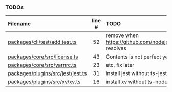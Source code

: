 ### TODOs

| Filename                                                                   | line # | TODO                                                             |
| :------------------------------------------------------------------------- | :----: | :--------------------------------------------------------------- |
| [packages/cli/test/add.test.ts](packages/cli/test/add.test.ts#L52)         |   52   | remove when https://github.com/nodejs/node/issues/47614 resolves |
| [packages/core/src/license.ts](packages/core/src/license.ts#L43)           |   43   | Contents is not perfect yet, e.g.:                               |
| [packages/core/src/yarnrc.ts](packages/core/src/yarnrc.ts#L23)             |   23   | etc, fix later                                                   |
| [packages/plugins/src/jest/jest.ts](packages/plugins/src/jest/jest.ts#L31) |   31   | install jest without ts-jest                                     |
| [packages/plugins/src/xv/xv.ts](packages/plugins/src/xv/xv.ts#L16)         |   16   | install xv without ts-node                                       |
